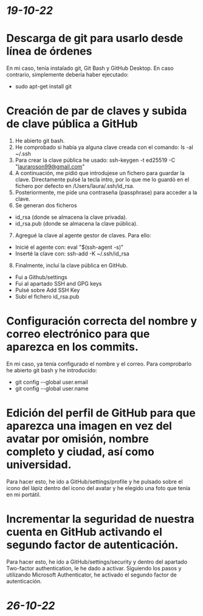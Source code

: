 # ***19-10-22***
# Descarga de git para usarlo desde línea de órdenes
En mi caso, tenía instalado git, Git Bash y GitHub Desktop. En caso contrario, simplemente debería haber ejecutado:
  - sudo apt-get install git

# Creación de par de claves y subida de clave pública a GitHub
1. He abierto git bash.
2. He comprobado si había ya alguna clave creada con el comando: ls -al ~/.ssh
3. Para crear la clave pública he usado: ssh-keygen -t ed25519 -C "lauraroson99@gmail.com"
4. A continuación, me pidió que introdujese un fichero para guardar la clave. Directamente pulsé la tecla intro,
  por lo que me lo guardó en el fichero por defecto en /Users/laura/.ssh/id_rsa.
5. Posteriormente, me pide una contraseña (passphrase) para acceder a la clave.
6. Se generan dos ficheros
  - id_rsa (donde se almacena la clave privada).
  - id_rsa.pub (donde se almacena la clave pública).
7. Agregué la clave al agente gestor de claves. Para ello:
  - Inicié el agente con: eval "$(ssh-agent -s)"
  - Inserté la clave con: ssh-add -K ~/.ssh/id_rsa
8. Finalmente, incluí la clave pública en GitHub.
  - Fui a Github/settings
  - Fui al apartado SSH and GPG keys
  - Pulsé sobre Add SSH Key
  - Subí el fichero id_rsa.pub

# Configuración correcta del nombre y correo electrónico para que aparezca en los commits.
En mi caso, ya tenía configurado el nombre y el correo. Para comprobarlo he abierto git bash y he introducido:
  - git config --global user.email
  - git config --global user.name

# Edición del perfil de GitHub para que aparezca una imagen en vez del avatar por omisión, nombre completo y ciudad, así como universidad.
Para hacer esto, he ido a GitHub/settings/profile y he pulsado sobre el icono del lápiz dentro del icono del avatar y he elegido una foto que tenía en mi portátil.

# Incrementar la seguridad de nuestra cuenta en GitHub activando el segundo factor de autenticación.
Para hacer esto, he ido a GitHub/settings/security y dentro del apartado Two-factor authentication, le he dado a activar. Siguiendo los pasos y utilizando Microsoft Authenticator, he activado el segundo factor de autenticación.


# ***26-10-22***
